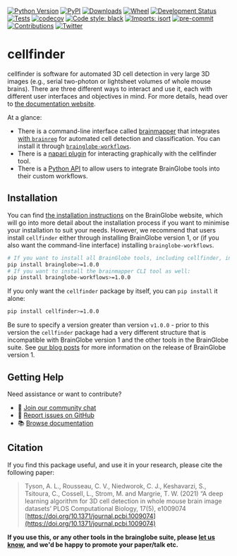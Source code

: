 [![Python Version](https://img.shields.io/pypi/pyversions/cellfinder.svg)](https://pypi.org/project/cellfinder)
[![PyPI](https://img.shields.io/pypi/v/cellfinder.svg)](https://pypi.org/project/cellfinder)
[![Downloads](https://pepy.tech/badge/cellfinder)](https://pepy.tech/project/cellfinder)
[![Wheel](https://img.shields.io/pypi/wheel/cellfinder.svg)](https://pypi.org/project/cellfinder)
[![Development Status](https://img.shields.io/pypi/status/cellfinder.svg)](https://github.com/brainglobe/cellfinder)
[![Tests](https://img.shields.io/github/actions/workflow/status/brainglobe/cellfinder/test_and_deploy.yml?branch=main)](https://github.com/brainglobe/cellfinder/actions)
[![codecov](https://codecov.io/gh/brainglobe/cellfinder/branch/main/graph/badge.svg?token=nx1lhNI7ox)](https://codecov.io/gh/brainglobe/cellfinder)
[![Code style: black](https://img.shields.io/badge/code%20style-black-000000.svg)](https://github.com/python/black)
[![Imports: isort](https://img.shields.io/badge/%20imports-isort-%231674b1?style=flat&labelColor=ef8336)](https://pycqa.github.io/isort/)
[![pre-commit](https://img.shields.io/badge/pre--commit-enabled-brightgreen?logo=pre-commit&logoColor=white)](https://github.com/pre-commit/pre-commit)
[![Contributions](https://img.shields.io/badge/Contributions-Welcome-brightgreen.svg)](https://brainglobe.info/community/developers/index.html)
[![Twitter](https://img.shields.io/twitter/follow/brain_globe?style=social)](https://twitter.com/brain_globe)

# cellfinder

cellfinder is software for automated 3D cell detection in very large 3D images (e.g., serial two-photon or lightsheet volumes of whole mouse brains).
There are three different ways to interact and use it, each with different user interfaces and objectives in mind.
For more details, head over to [the documentation website](https://brainglobe.info/documentation/cellfinder/index.html).

At a glance:

- There is a command-line interface called [brainmapper](https://brainglobe.info/documentation/brainglobe-workflows/brainmapper/index.html) that integrates [with `brainreg`](https://github.com/brainglobe/brainreg) for automated cell detection and classification. You can install it through [`brainglobe-workflows`](https://brainglobe.info/documentation/brainglobe-workflows/index.html).
- There is a [napari plugin](https://brainglobe.info/documentation/cellfinder/user-guide/napari-plugin/index.html) for interacting graphically with the cellfinder tool.
- There is a [Python API](https://brainglobe.info/documentation/cellfinder/user-guide/cellfinder-core.html) to allow users to integrate BrainGlobe tools into their custom workflows.

## Installation

You can find [the installation instructions](https://brainglobe.info/documentation/cellfinder/installation.html#installation) on the BrainGlobe website, which will go into more detail about the installation process if you want to minimise your installation to suit your needs.
However, we recommend that users install `cellfinder` either through installing BrainGlobe version 1, or (if you also want the command-line interface) installing `brainglobe-workflows`.

```bash
# If you want to install all BrainGlobe tools, including cellfinder, in a consistent manner with one command:
pip install brainglobe>=1.0.0
# If you want to install the brainmapper CLI tool as well:
pip install brainglobe-workflows>=1.0.0
```

If you only want the `cellfinder` package by itself, you can `pip install` it alone:

```bash
pip install cellfinder>=1.0.0
```

Be sure to specify a version greater than version `v1.0.0` - prior to this version the `cellfinder` package had a very different structure that is incompatible with BrainGlobe version 1 and the other tools in the BrainGlobe suite.
See [our blog posts](https://brainglobe.info/blog/) for more information on the release of BrainGlobe version 1.

## Getting Help
Need assistance or want to contribute?
- 💬 [Join our community chat](https://brainglobe.info/community)
- 🐛 [Report issues on GitHub](https://github.com/brainglobe/cellfinder/issues)
- 📚 [Browse documentation](https://brainglobe.info/documentation)

## Citation
If you find this package useful, and use it in your research, please cite the following paper:
> Tyson, A. L., Rousseau, C. V., Niedworok, C. J., Keshavarzi, S., Tsitoura, C., Cossell, L., Strom, M. and Margrie, T. W. (2021) “A deep learning algorithm for 3D cell detection in whole mouse brain image datasets’ PLOS Computational Biology, 17(5), e1009074
[https://doi.org/10.1371/journal.pcbi.1009074](https://doi.org/10.1371/journal.pcbi.1009074)

**If you use this, or any other tools in the brainglobe suite, please
 [let us know](https://brainglobe.info/contact.html), and
 we'd be happy to promote your paper/talk etc.**
